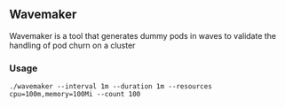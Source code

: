## Wavemaker

Wavemaker is a tool that generates dummy pods in waves to validate the handling of pod churn on a cluster

### Usage

```console
./wavemaker --interval 1m --duration 1m --resources cpu=100m,memory=100Mi --count 100
```